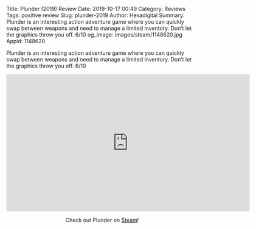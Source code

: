 Title: Plunder (2019) Review
Date: 2019-10-17 00:49
Category: Reviews
Tags: positive review
Slug: plunder-2019
Author: Hexadigital
Summary: Plunder is an interesting action adventure game where you can quickly swap between weapons and need to manage a limited inventory. Don’t let the graphics throw you off. 6/10
og_image: images/steam/1148620.jpg
Appid: 1148620

Plunder is an interesting action adventure game where you can quickly swap between weapons and need to manage a limited inventory. Don’t let the graphics throw you off. 6/10

<center><iframe src="https://www.youtube.com/embed/Ph2gAUgo8hc?feature=oembed" allow="accelerometer; autoplay; encrypted-media; gyroscope; picture-in-picture" width="640" height="360" frameborder="0"></iframe>

Check out Plunder on [Steam](https://store.steampowered.com/app/1148620/?curator_clanid=34633900)!</center>
